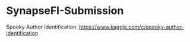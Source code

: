# SynapseFI-Submission
Spooky Author Identification: https://www.kaggle.com/c/spooky-author-identification

